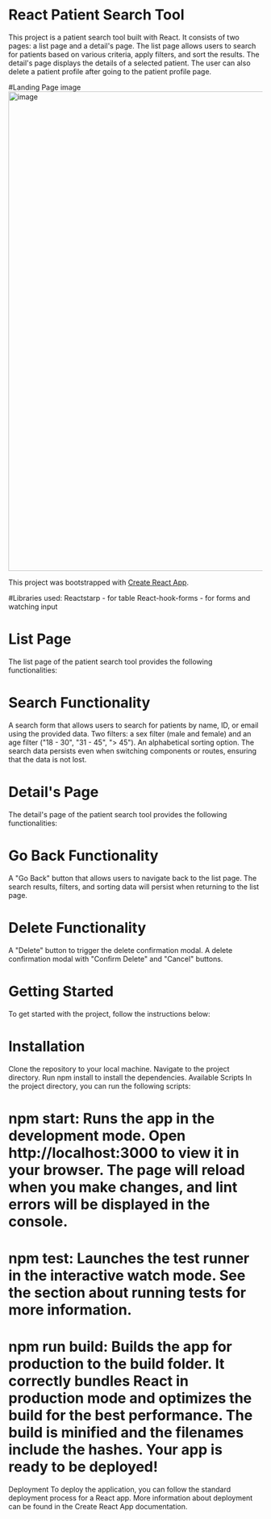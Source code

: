 # React Patient Search Tool
This project is a patient search tool built with React. It consists of two pages: a list page and a detail's page. The list page allows users to search for patients based on various criteria, apply filters, and sort the results. The detail's page displays the details of a selected patient.
The user can also delete a patient profile after going to the patient profile page.

#Landing Page image
<img width="950" alt="image" src="https://github.com/shreyaPandey-Dev/Find-my-Patient/assets/27900627/8f90969d-ea9c-4232-8e37-64659dce5a42">

This project was bootstrapped with [Create React App](https://github.com/facebook/create-react-app).

#Libraries used: 
Reactstarp - for table
React-hook-forms - for forms and watching input 


# List Page
The list page of the patient search tool provides the following functionalities:

# Search Functionality
A search form that allows users to search for patients by name, ID, or email using the provided data.
Two filters: a sex filter (male and female) and an age filter ("18 - 30", "31 - 45", "> 45").
An alphabetical sorting option.
The search data persists even when switching components or routes, ensuring that the data is not lost.

# Detail's Page
The detail's page of the patient search tool provides the following functionalities:

# Go Back Functionality
A "Go Back" button that allows users to navigate back to the list page.
The search results, filters, and sorting data will persist when returning to the list page.
# Delete Functionality
A "Delete" button to trigger the delete confirmation modal.
A delete confirmation modal with "Confirm Delete" and "Cancel" buttons.

# Getting Started
To get started with the project, follow the instructions below:

# Installation
Clone the repository to your local machine.
Navigate to the project directory.
Run npm install to install the dependencies.
Available Scripts
In the project directory, you can run the following scripts:

# npm start: Runs the app in the development mode. Open http://localhost:3000 to view it in your browser. The page will reload when you make changes, and lint errors will be displayed in the console.
# npm test: Launches the test runner in the interactive watch mode. See the section about running tests for more information.
# npm run build: Builds the app for production to the build folder. It correctly bundles React in production mode and optimizes the build for the best performance. The build is minified and the filenames include the hashes. Your app is ready to be deployed!
Deployment
To deploy the application, you can follow the standard deployment process for a React app. More information about deployment can be found in the Create React App documentation.




